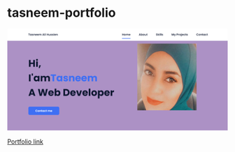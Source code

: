 # tasneem-portfolio
![portfolio](./assets/img/portfolio.png)

[Portfolio link](https://engtasneemmaq.github.io/tasneem-portfolio/)